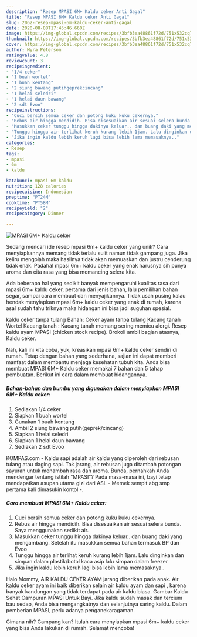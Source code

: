 ```yaml
---
description: "Resep MPASI 6M+ Kaldu ceker Anti Gagal"
title: "Resep MPASI 6M+ Kaldu ceker Anti Gagal"
slug: 2062-resep-mpasi-6m-kaldu-ceker-anti-gagal
date: 2020-08-08T17:45:46.660Z
image: https://img-global.cpcdn.com/recipes/3bfb3ea48861f72d/751x532cq70/mpasi-6m-kaldu-ceker-foto-resep-utama.jpg
thumbnail: https://img-global.cpcdn.com/recipes/3bfb3ea48861f72d/751x532cq70/mpasi-6m-kaldu-ceker-foto-resep-utama.jpg
cover: https://img-global.cpcdn.com/recipes/3bfb3ea48861f72d/751x532cq70/mpasi-6m-kaldu-ceker-foto-resep-utama.jpg
author: Myra Peterson
ratingvalue: 4.8
reviewcount: 3
recipeingredient:
- "1/4 ceker"
- "1 buah wortel"
- "1 buah kentang"
- "2 siung bawang putihgeprekcincang"
- "1 helai seledri"
- "1 helai daun bawang"
- "2 sdt Evoo"
recipeinstructions:
- "Cuci bersih semua ceker dan potong kuku kuku cekernya."
- "Rebus air hingga mendidih. Bisa disesuaikan air sesuai selera bunda. Saya menggunakan sedikit air."
- "Masukkan ceker tunggu hingga dakinya keluar.. dan buang daki yang mengambang. Setelah itu masukkan semua bahan termasuk BP dan Evoo"
- "Tunggu hingga air terlihat keruh kurang lebih 1jam. Lalu dinginkan dan simpan dalam plastik/botol kaca asip lalu simpan dalam freezer"
- "Jika ingin kaldu lebih keruh lagi bisa lebih lama memasaknya.."
categories:
- Resep
tags:
- mpasi
- 6m
- kaldu

katakunci: mpasi 6m kaldu 
nutrition: 128 calories
recipecuisine: Indonesian
preptime: "PT24M"
cooktime: "PT58M"
recipeyield: "2"
recipecategory: Dinner

---
```



![MPASI 6M+ Kaldu ceker](https://img-global.cpcdn.com/recipes/3bfb3ea48861f72d/751x532cq70/mpasi-6m-kaldu-ceker-foto-resep-utama.jpg)

Sedang mencari ide resep mpasi 6m+ kaldu ceker yang unik? Cara menyiapkannya memang tidak terlalu sulit namun tidak gampang juga. Jika keliru mengolah maka hasilnya tidak akan memuaskan dan justru cenderung tidak enak. Padahal mpasi 6m+ kaldu ceker yang enak harusnya sih punya aroma dan cita rasa yang bisa memancing selera kita.

Ada beberapa hal yang sedikit banyak mempengaruhi kualitas rasa dari mpasi 6m+ kaldu ceker, pertama dari jenis bahan, lalu pemilihan bahan segar, sampai cara membuat dan menyajikannya. Tidak usah pusing kalau hendak menyiapkan mpasi 6m+ kaldu ceker yang enak di rumah, karena asal sudah tahu triknya maka hidangan ini bisa jadi suguhan spesial.

kaldu ceker tanpa tulang Bahan: Ceker ayam tanpa tulang Kacang tanah Wortel Kacang tanah : Kacang tanah memang sering memicu alergi. Resep kaldu ayam MPASI (chicken stock recipe). Brokoli ambil bagian atasnya, Kaldu ceker.


Nah, kali ini kita coba, yuk, kreasikan mpasi 6m+ kaldu ceker sendiri di rumah. Tetap dengan bahan yang sederhana, sajian ini dapat memberi manfaat dalam membantu menjaga kesehatan tubuh kita. Anda bisa membuat MPASI 6M+ Kaldu ceker memakai 7 bahan dan 5 tahap pembuatan. Berikut ini cara dalam membuat hidangannya.

<!--inarticleads1-->

##### Bahan-bahan dan bumbu yang digunakan dalam menyiapkan MPASI 6M+ Kaldu ceker:

1. Sediakan 1/4 ceker
1. Siapkan 1 buah wortel
1. Gunakan 1 buah kentang
1. Ambil 2 siung bawang putih(geprek/cincang)
1. Siapkan 1 helai seledri
1. Siapkan 1 helai daun bawang
1. Sediakan 2 sdt Evoo


KOMPAS.com - Kaldu sapi adalah air kaldu yang diperoleh dari rebusan tulang atau daging sapi. Tak jarang, air rebusan juga ditambah potongan sayuran untuk menambah rasa dan aroma. Bunda, pernahkah Anda mendengar tentang istilah &#34;MPASI&#34;? Pada masa-masa ini, bayi tetap mendapatkan asupan utama gizi dari ASI. - Memek sempit abg smp pertama kali dimasukin kontol -. 

<!--inarticleads2-->

##### Cara membuat MPASI 6M+ Kaldu ceker:

1. Cuci bersih semua ceker dan potong kuku kuku cekernya.
1. Rebus air hingga mendidih. Bisa disesuaikan air sesuai selera bunda. Saya menggunakan sedikit air.
1. Masukkan ceker tunggu hingga dakinya keluar.. dan buang daki yang mengambang. Setelah itu masukkan semua bahan termasuk BP dan Evoo
1. Tunggu hingga air terlihat keruh kurang lebih 1jam. Lalu dinginkan dan simpan dalam plastik/botol kaca asip lalu simpan dalam freezer
1. Jika ingin kaldu lebih keruh lagi bisa lebih lama memasaknya..


Halo Mommy, AIR KALDU CEKER AYAM jarang diberikan pada anak. Air kaldu ceker ayam ini baik diberikan selain air kaldu ayam dan sapi , karena banyak kandungan yang tidak terdapat pada air kaldu biasa. Gambar Kaldu Sehat Campuran MPASI Untuk Bayi. Jika kaldu sudah masak dan tercium bau sedap, Anda bisa mengangkatnya dan selanjutnya saring kaldu. Dalam pemberian MPASI, perlu adanya penganekaragaman. 

Gimana nih? Gampang kan? Itulah cara menyiapkan mpasi 6m+ kaldu ceker yang bisa Anda lakukan di rumah. Selamat mencoba!

